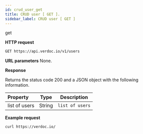 ```yaml
---
id: crud_user_get
title: CRUD user [ GET ].
sidebar_label: CRUD user [ GET ]
---
```


<span class="badges get">get</span>

**HTTP request**

```bash
GET https://api.verdoc.io/v1/users
```

**URL parameters**
None.

**Response**

Returns the status code 200 and a JSON object with the following information.

| Property      |  Type  | Description     |
| :------------ | :----: | --------------- |
| list of users | String | `list of users` |

**Example request**

```bash
curl https://verdoc.io/
```
